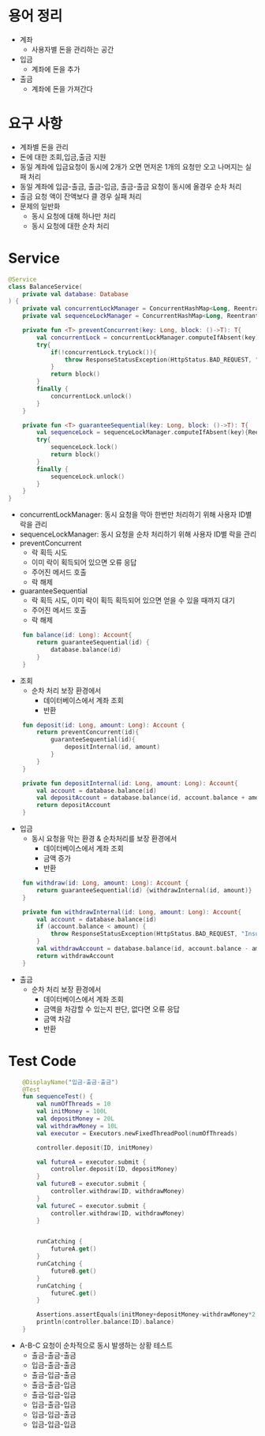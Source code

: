 # 용어 정리
- 계좌
    - 사용자별 돈을 관리하는 공간
- 입금
    - 계좌에 돈을 추가
- 출금
    - 계좌에 돈을 가져간다

# 요구 사항
- 계좌별 돈을 관리
- 돈에 대한 조회,입금,출금 지원
- 동일 계좌에 입금요청이 동시에 2개가 오면 먼저온 1개의 요청만 오고 나머지는 실패 처리
- 동일 계좌에 입금-출금, 출금-입금, 출금-출금 요청이 동시에 올경우 순차 처리
- 출금 요청 액이 잔액보다 클 경우 실패 처리
- 문제의 일반화
    - 동시 요청에 대해 하나만 처리
    - 동시 요청에 대한 순차 처리

# Service

```kt
@Service
class BalanceService(
    private val database: Database
) {
    private val concurrentLockManager = ConcurrentHashMap<Long, ReentrantLock>()
    private val sequenceLockManager = ConcurrentHashMap<Long, ReentrantLock>()

    private fun <T> preventConcurrent(key: Long, block: ()->T): T{
        val concurrentLock = concurrentLockManager.computeIfAbsent(key){ReentrantLock()}
        try{
            if(!concurrentLock.tryLock()){
                throw ResponseStatusException(HttpStatus.BAD_REQUEST, "Already processed.")
            }
            return block()
        }
        finally {
            concurrentLock.unlock()
        }
    }

    private fun <T> guaranteeSequential(key: Long, block: ()->T): T{
        val sequenceLock = sequenceLockManager.computeIfAbsent(key){ReentrantLock()}
        try{
            sequenceLock.lock()
            return block()
        }
        finally {
            sequenceLock.unlock()
        }
    }
}
```

- concurrentLockManager: 동시 요청을 막아 한번만 처리하기 위해 사용자 ID별 락을 관리
- sequenceLockManager: 동시 요청을 순차 처리하기 위해 사용자 ID별 락을 관리
- preventConcurrent
    - 락 획득 시도
    - 이미 락이 획득되어 있으면 오류 응답
    - 주어진 메서드 호출
    - 락 해제
- guaranteeSequential
    - 락 획득 시도, 이미 락이 획득 획득되어 있으면 얻을 수 있을 때까지 대기
    - 주어진 메서드 호출
    - 락 해제


```kt
    fun balance(id: Long): Account{
        return guaranteeSequential(id) {
            database.balance(id)
        }
    }
```

- 조회
    - 순차 처리 보장 환경에서
        - 데이터베이스에서 계좌 조회
        - 반환

```kt
    fun deposit(id: Long, amount: Long): Account {
        return preventConcurrent(id){
            guaranteeSequential(id){
                depositInternal(id, amount)
            }
        }
    }

    private fun depositInternal(id: Long, amount: Long): Account{
        val account = database.balance(id)
        val depositAccount = database.balance(id, account.balance + amount)
        return depositAccount
    }
```

- 입금
    - 동시 요청을 막는 환경 & 순차처리를 보장 환경에서
        - 데이터베이스에서 계좌 조회
        - 금액 증가
        - 반환


```kt
    fun withdraw(id: Long, amount: Long): Account {
        return guaranteeSequential(id) {withdrawInternal(id, amount)}
    }

    private fun withdrawInternal(id: Long, amount: Long): Account{
        val account = database.balance(id)
        if (account.balance < amount) {
            throw ResponseStatusException(HttpStatus.BAD_REQUEST, "Insufficient balance.")
        }
        val withdrawAccount = database.balance(id, account.balance - amount)
        return withdrawAccount
    }
```

- 출금
    - 순차 처리 보장 환경에서
        - 데이터베이스에서 계좌 조회
        - 금액을 차감할 수 있는지 판단, 없다면 오류 응답
        - 금액 차감
        - 반환

# Test Code

```kt
    @DisplayName("입금-출금-출금")
    @Test
    fun sequenceTest() {
        val numOfThreads = 10
        val initMoney = 100L
        val depositMoney = 20L
        val withdrawMoney = 10L
        val executor = Executors.newFixedThreadPool(numOfThreads)

        controller.deposit(ID, initMoney)

        val futureA = executor.submit {
            controller.deposit(ID, depositMoney)
        }
        val futureB = executor.submit {
            controller.withdraw(ID, withdrawMoney)
        }
        val futureC = executor.submit {
            controller.withdraw(ID, withdrawMoney)
        }


        runCatching {
            futureA.get()
        }
        runCatching {
            futureB.get()
        }
        runCatching {
            futureC.get()
        }

        Assertions.assertEquals(initMoney+depositMoney-withdrawMoney*2, controller.balance(ID).balance)
        println(controller.balance(ID).balance)
    }
```
- A-B-C 요청이 순차적으로 동시 발생하는 상황 테스트
    - 출금-출금-출금
    - 입금-출금-출금
    - 출금-입금-출금
    - 출금-출금-입금
    - 출금-입금-입금
    - 입금-출금-입금
    - 입금-입금-출금
    - 입금-입금-입금